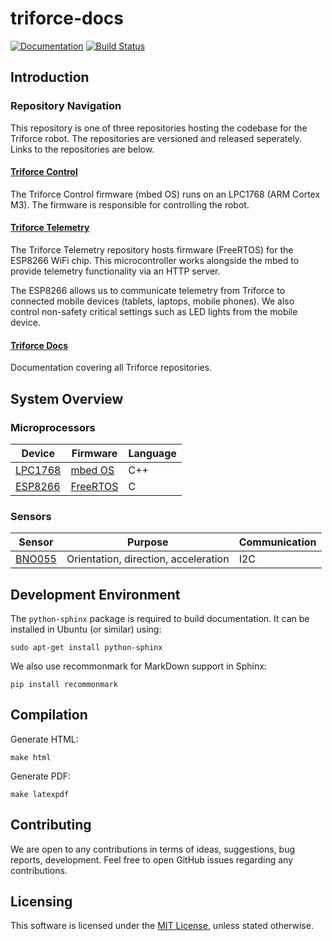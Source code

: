 # triforce-docs

[![Documentation](https://codedocs.xyz/TeamTriforceUK/triforce-control.svg)](https://codedocs.xyz/TeamTriforceUK/triforce-control/)
[![Build Status](https://travis-ci.org/TeamTriforceUK/triforce-control.svg?branch=master)](https://travis-ci.org/TeamTriforceUK/triforce-control)

## Introduction


### Repository Navigation
This repository is one of three repositories hosting the codebase for the Triforce robot. The repositories are versioned and released seperately. Links to the repositories are below.

#### [Triforce Control](https://github.com/TeamTriforceUK/triforce-control)

The Triforce Control firmware (mbed OS) runs on an LPC1768 (ARM Cortex M3). The firmware is responsible for controlling the robot.

#### [Triforce Telemetry](https://github.com/TeamTriforceUK/triforce-telemetry)

The Triforce Telemetry repository hosts firmware (FreeRTOS) for the ESP8266 WiFi chip. This microcontroller works alongside the mbed to provide telemetry functionality via an HTTP server.

The ESP8266 allows us to communicate telemetry from Triforce to connected mobile devices (tablets, laptops, mobile phones). We also control non-safety critical settings such as LED lights from the mobile device.

#### [Triforce Docs](https://github.com/TeamTriforceUK/triforce-docs)

Documentation covering all Triforce repositories.

## System Overview

### Microprocessors

| Device  | Firmware  | Language |
|---------|-----------|----------|
| [LPC1768](https://developer.mbed.org/platforms/mbed-LPC1768/) | [mbed OS](https://www.mbed.com/en/development/mbed-os/)   | C++      |
| [ESP8266](https://www.adafruit.com/product/2471) | [FreeRTOS](http://www.freertos.org/)  | C        |

### Sensors

| Sensor | Purpose                              | Communication |
|--------|--------------------------------------|---------------|
| [BNO055](https://learn.adafruit.com/adafruit-bno055-absolute-orientation-sensor/overview) | Orientation, direction, acceleration |  I2C          |

## Development Environment

The `python-sphinx` package is required to build documentation.
It can be installed in Ubuntu (or similar) using:
```
sudo apt-get install python-sphinx
```

We also use recommonmark for MarkDown support in Sphinx:
```
pip install recommonmark
```

## Compilation
Generate HTML:
```
make html
```

Generate PDF:
```
make latexpdf
```

## Contributing

We are open to any contributions in terms of ideas, suggestions, bug reports, development. Feel free to open GitHub issues regarding any contributions.

## Licensing

This software is licensed under the [MIT License](https://tldrlegal.com/license/mit-license), unless stated otherwise.
